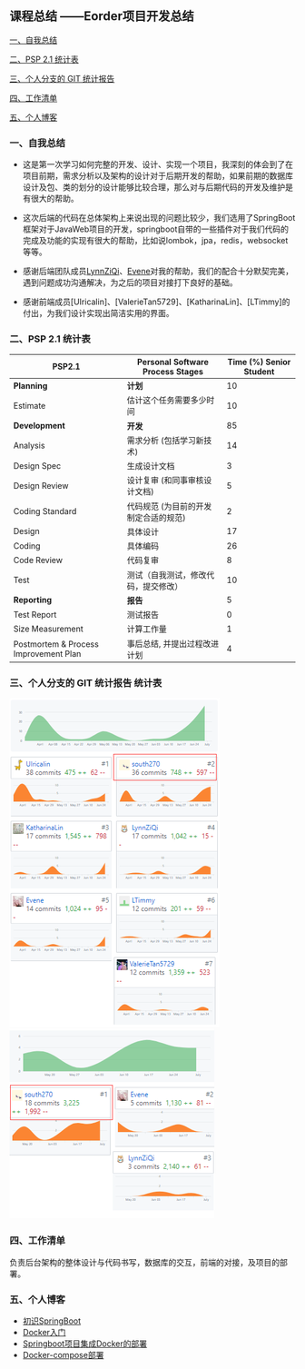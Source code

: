 ## 课程总结 ——Eorder项目开发总结

[一、自我总结](#1)

[二、PSP 2.1 统计表](#2)

[三、个人分支的 GIT 统计报告](#3)

[四、工作清单](#4)

[五、个人博客](#5)

<h3 id="1"> 一、自我总结 </h3>
 
- 这是第一次学习如何完整的开发、设计、实现一个项目，我深刻的体会到了在项目前期，需求分析以及架构的设计对于后期开发的帮助，如果前期的数据库设计及包、类的划分的设计能够比较合理，那么对与后期代码的开发及维护是有很大的帮助。

- 这次后端的代码在总体架构上来说出现的问题比较少，我们选用了SpringBoot框架对于JavaWeb项目的开发，springboot自带的一些插件对于我们代码的完成及功能的实现有很大的帮助，比如说lombok，jpa，redis，websocket等等。

- 感谢后端团队成员[LynnZiQi](https://github.com/LynnZiQi)、[Evene](https://github.com/Evene)对我的帮助，我们的配合十分默契完美，遇到问题成功沟通解决，为之后的项目对接打下良好的基础。

- 感谢前端成员[UIricalin]、[ValerieTan5729]、[KatharinaLin]、[LTimmy]的付出，为我们设计实现出简洁实用的界面。



<h3 id="2"> 二、PSP 2.1 统计表 </h3>


PSP2.1       | Personal Software Process Stages| Time (%) Senior Student |
------------ | ------------------------------- | ----------------------- |
**Planning** | **计划** | 10|
Estimate  | 估计这个任务需要多少时间 | 10 |
**Development**  | **开发** |  85 |
Analysis   | 需求分析 (包括学习新技术) | 14 |
Design Spec| 生成设计文档 | 3 |
Design Review| 设计复审 (和同事审核设计文档)| 5 |
Coding Standard| 代码规范 (为目前的开发制定合适的规范)| 2 |
Design|具体设计| 17 |
Coding|具体编码| 26 |
Code Review| 代码复审| 8 |
Test|测试（自我测试，修改代码，提交修改）| 10 |
**Reporting** | **报告** | 5 |
Test Report | 测试报告 | 0 |
Size Measurement | 计算工作量 | 1 |
Postmortem & Process Improvement Plan| 事后总结, 并提出过程改进计划 | 4 |

<h3 id="3"> 三、个人分支的 GIT 统计报告 统计表 </h3>


![](https://github.com/south270/Image/blob/master/blog/2.png?raw=true)
![](https://github.com/south270/Image/blob/master/blog/3.png?raw=true)

<h3 id="4"> 四、工作清单 </h3>

负责后台架构的整体设计与代码书写，数据库的交互，前端的对接，及项目的部署。

<h3 id="5"> 五、个人博客 </h3>

- [初识SpringBoot](https://south270.github.io/blog/2018/04/12/first-study-report/)
- [Docker入门](https://blog.csdn.net/south_l/article/details/80816007)
- [Springboot项目集成Docker的部署](https://blog.csdn.net/south_l/article/details/80821299)
- [Docker-compose部署](https://blog.csdn.net/south_l/article/details/80920877)

